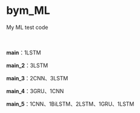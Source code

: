 # bym_ML
 My ML test code
<br><br><br>

**main**：1LSTM

**main_2**：3LSTM

**main_3**：2CNN、3LSTM

**main_4**：3GRU、1CNN

**main_5**：1CNN、1BiLSTM、2LSTM、1GRU、1LSTM
